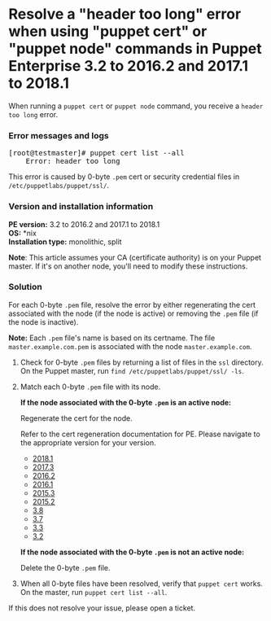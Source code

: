 # Resolve a "header too long" error when using "puppet cert" or "puppet node" commands in Puppet Enterprise 3.2 to 2016.2 and 2017.1 to 2018.1
<p>When running a <code>puppet cert</code> or <code>puppet node</code> command, you receive a <code>header too long</code> error. </p>
<h3 id="error-messages-and-logs">Error messages and logs</h3>
<pre>[root@testmaster]# puppet cert list --all
    Error: header too long</pre>
<p>This error is caused by 0-byte <code>.pem</code> cert or security credential files in <code>/etc/puppetlabs/puppet/ssl/</code>.</p>
<h3 id="version-and-installation-information">Version and installation information</h3>
<p><strong>PE version:</strong> 3.2 to 2016.2 and 2017.1 to 2018.1<br><strong>OS:</strong> *nix<br><strong>Installation type:</strong> monolithic, split</p>
<p><strong>Note</strong>: This article assumes your CA (certificate authority) is on your Puppet master. If it's on another node, you'll need to modify these instructions.</p>
<h3 id="solution">Solution</h3>
<p>For each 0-byte <code>.pem</code> file, resolve the error by either regenerating the cert associated with the node (if the node is active) or removing the <code>.pem</code> file (if the node is inactive).</p>
<p><strong>Note:</strong> Each <code>.pem</code> file's name is based on its certname. The file <code>master.example.com.pem</code> is associated with the node <code>master.example.com</code>.</p>
<ol style="list-style-type: decimal;">
<li>
<p>Check for 0-byte <code>.pem</code> files by returning a list of files in the <code>ssl</code> directory. On the Puppet master, run <code>find /etc/puppetlabs/puppet/ssl/ -ls</code>.</p>
</li>
<li>
<p>Match each 0-byte <code>.pem</code> file with its node.</p>
<p><strong>If the node associated with the 0-byte <code>.pem</code> is an active node:</strong></p>
<p>Regenerate the cert for the node.</p>
<p>Refer to the cert regeneration documentation for PE. Please navigate to the appropriate version for your version.</p>
<ul>
<li><a href="https://github.com/puppetlabs/docs-archive/blob/main/pe/2018.1/2018.1_markdown/ssl_and_certificates.md">2018.1</a></li>
<li><a href="https://github.com/puppetlabs/docs-archive/blob/main/pe/2017.3/regenerate_puppet_agent_certificates.md">2017.3</a></li>
<li><a href="https://github.com/puppetlabs/docs-archive/blob/main/pe/2016.2/trouble_regenerate_certs_monolithic.markdown" target="_self">2016.2</a></li>
<li><a href="https://github.com/puppetlabs/docs-archive/blob/main/pe/2016.1/trouble_regenerate_certs_monolithic.markdown" target="_self">2016.1</a></li>
<li><a href="https://github.com/puppetlabs/docs-archive/blob/main/pe/2015.3/trouble_regenerate_certs_monolithic.markdown" target="_self">2015.3</a></li>
<li><a href="https://github.com/puppetlabs/docs-archive/blob/main/pe/2015.2/trouble_regenerate_certs_monolithic.markdown" target="_self">2015.2</a></li>
<li><a href="https://github.com/puppetlabs/docs-archive/blob/main/pe/3.8/trouble_regenerate_certs_monolithic.markdown" target="_self">3.8</a></li>
<li><a href="https://github.com/puppetlabs/docs-archive/blob/main/pe/3.7/trouble_regenerate_certs_monolithic.markdown" target="_self">3.7</a></li>
<li><a href="https://github.com/puppetlabs/docs-archive/blob/main/pe/3.3/trouble_regenerate_certs_monolithic.markdown" target="_self">3.3</a></li>
<li><a href="https://github.com/puppetlabs/docs-archive/blob/main/pe/3.2/trouble_regenerate_certs_monolithic.markdown" target="_self">3.2</a></li>
</ul>
<p><strong>If the node associated with the 0-byte <code>.pem</code> is not an active node:</strong></p>
<p>Delete the 0-byte <code>.pem</code> file.</p>
</li>
<li>When all 0-byte files have been resolved, verify that <code>puppet cert</code> works. On the master, run <code>puppet cert list --all</code>.</li>
</ol>
<p>If this does not resolve your issue, please open a ticket.</p>
